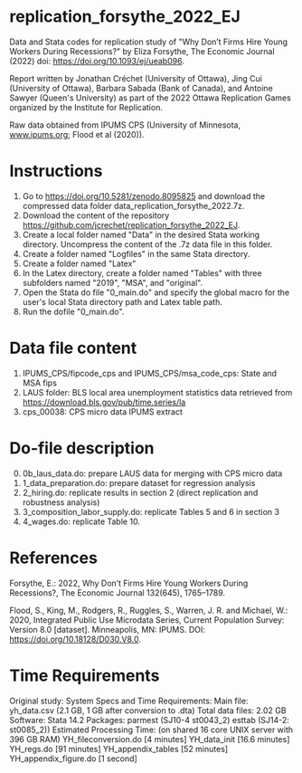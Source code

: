 # replication_forsythe_2022_EJ
Data and Stata codes for replication study of "Why Don’t Firms Hire Young Workers During Recessions?" by Eliza Forsythe, The Economic Journal (2022) doi: https://doi.org/10.1093/ej/ueab096.

Report written by Jonathan Créchet (University of Ottawa), Jing Cui (University of Ottawa), Barbara Sabada (Bank of Canada), and Antoine Sawyer (Queen's University) as part of the 2022 Ottawa Replication Games organized by the Institute for Replication.

Raw data obtained from IPUMS CPS (University of Minnesota, www.ipums.org;  Flood et al (2020)).

# Instructions
1. Go to https://doi.org/10.5281/zenodo.8095825 and download the compressed data folder data_replication_forsythe_2022.7z.
3. Download the content of the repository https://github.com/jcrechet/replication_forsythe_2022_EJ.
4. Create a local folder named "Data" in the desired Stata working directory. Uncompress the content of the .7z data file in this folder.
5. Create a folder named "Logfiles" in the same Stata directory.
6. Create a folder named "Latex"
7. In the Latex directory, create a folder named "Tables" with three subfolders named "2019", "MSA", and "original".
8. Open the Stata do file "0_main.do" and specify the global macro for the user's local Stata directory path and Latex table path.
9. Run the dofile "0_main.do".


# Data file content
1. IPUMS_CPS/fipcode_cps and IPUMS_CPS/msa_code_cps: State and MSA fips
2. LAUS folder: BLS local area unemployment statistics data retrieved from https://download.bls.gov/pub/time.series/la
3. cps_00038: CPS micro data IPUMS extract

# Do-file description
0. 0b_laus_data.do: prepare LAUS data for merging with CPS micro data
1. 1_data_preparation.do: prepare dataset for regression analysis
2. 2_hiring.do: replicate results in section 2 (direct replication and robustness analysis)
3. 3_composition_labor_supply.do: replicate Tables 5 and 6 in section 3
4. 4_wages.do: replicate Table 10.

# References
Forsythe, E.: 2022, Why Don’t Firms Hire Young Workers During Recessions?, The Economic Journal 132(645), 1765–1789.

Flood, S., King, M., Rodgers, R., Ruggles, S., Warren, J. R. and Michael, W.: 2020, Integrated Public Use Microdata Series, Current Population Survey: Version 8.0 [dataset]. Minneapolis, MN: IPUMS. DOI: https://doi.org/10.18128/D030.V8.0.

# Time Requirements



Original study: 
System Specs and Time Requirements:
Main file: yh_data.csv (2.1 GB, 1 GB after conversion to .dta)
Total data files: 2.02 GB
Software: Stata 14.2
Packages: parmest (SJ10-4 st0043_2) esttab (SJ14-2: st0085_2))
Estimated Processing Time: (on shared 16 core UNIX server with 396 GB RAM)
YH_fileconversion.do [4 minutes]
YH_data_init [16.6 minutes]
YH_regs.do [91 minutes]
YH_appendix_tables [52 minutes]
YH_appendix_figure.do [1 second]


